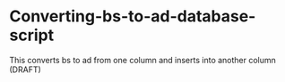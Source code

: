 # Converting-bs-to-ad-database-script
This converts bs to ad from one column and inserts into another column (DRAFT)

